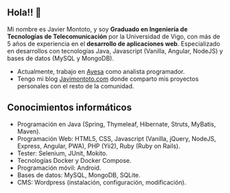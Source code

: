 ## Hola!! 👋

Mi nombre es Javier Montoto, y soy **Graduado en Ingeniería de Tecnologías de Telecomunicación** por la Universidad de
Vigo, con más de 5 años de experiencia en el **desarrollo de aplicaciones web**. Especializado
en desarrollos con tecnologías Java, Javascript (Vanilla, Angular, NodeJS) y bases de datos (MySQL y MongoDB).

* Actualmente, trabajo en [Ayesa](https://www.ayesa.com) como analista programador.
* Tengo mi blog [Javimontoto.com](https://www.javimontoto.com/) donde comparto mis proyectos personales con el resto de la comunidad.

## Conocimientos informáticos
*	Programación en Java (Spring, Thymeleaf, Hibernate, Struts, MyBatis, Maven).
*	Programación Web: HTML5, CSS, Javascript (Vanilla, jQuery, NodeJS, Express, Angular, PWA), PHP (Yii2), Ruby (Ruby on Rails).
*	Tester: Selenium, JUnit, Mokito.
*	Tecnologías Docker y Docker Compose.
*	Programación móvil: Android.
*	Bases de datos: MySQL, MongoDB, SQLite.
*	CMS: Wordpress (instalación, configuración, modificación).
